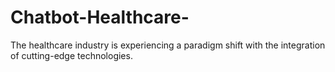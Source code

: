 # Chatbot-Healthcare-
The healthcare industry is experiencing a paradigm shift with the integration of cutting-edge technologies.
